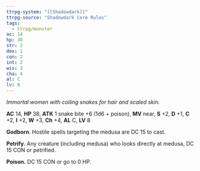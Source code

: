 ```yaml
---
ttrpg-system: "[[Shadowdark]]"
ttrpg-source: "Shadowdark Core Rules"
tags:
  - ttrpg/monster
ac: 14
hp: 38
str: 2
dex: 1
con: 2
int: 2
wis: 3
cha: 4
al: C
lv: 8
---
```


_Immortal women with coiling snakes for hair and scaled skin._

**AC** 14, **HP** 38, **ATK** 1 snake bite +6 (1d6 + poison), **MV** near, **S** +2, **D** +1, **C** +2, **I** +2, **W** +3, **Ch** +4, **AL** C, **LV** 8

**Godborn**. Hostile spells targeting the medusa are DC 15 to cast. 

**Petrify.** Any creature (including medusa) who looks directly at medusa, DC 15 CON or petrified. 

**Poison.** DC 15 CON or go to 0 HP.

